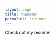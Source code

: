 ```yaml
---
layout: page
title: "Resume"
permalink: /resume/
---
```


Check out my resume!

<object data="/assets/resume.pdf" width="100%" height="600"></object>
